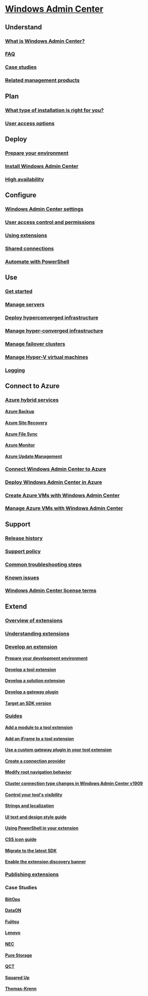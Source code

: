 # [Windows Admin Center](overview.md)

## Understand
### [What is Windows Admin Center?](understand/what-is.md)
### [FAQ](understand/faq.md)
### [Case studies](understand/case-studies.md)
### [Related management products](understand/related-management.md)

## Plan
### [What type of installation is right for you?](plan/installation-options.md)
### [User access options](plan/user-access-options.md)

## Deploy
### [Prepare your environment](deploy/prepare-environment.md)
### [Install Windows Admin Center](deploy/install.md)
### [High availability](deploy/high-availability.md)


## Configure
### [Windows Admin Center settings](configure/settings.md)
### [User access control and permissions](configure/user-access-control.md)
### [Using extensions](configure/using-extensions.md)
### [Shared connections](configure/shared-connections.md)
### [Automate with PowerShell](configure/use-powershell.md)

## Use
### [Get started](use/get-started.md)
### [Manage servers](use/manage-servers.md)
### [Deploy hyperconverged infrastructure](use/deploy-hyperconverged-infrastructure.md)
### [Manage hyper-converged infrastructure](use/manage-hyper-converged.md)
### [Manage failover clusters](use/manage-failover-clusters.md)
### [Manage Hyper-V virtual machines](use/manage-virtual-machines.md)
### [Logging](use/logging.md)

## Connect to Azure
### [Azure hybrid services](azure/index.md)
#### [Azure Backup](azure/azure-backup.md)
#### [Azure Site Recovery](azure/azure-site-recovery.md)
#### [Azure File Sync](azure/azure-file-sync.md)
#### [Azure Monitor](azure/azure-monitor.md)
#### [Azure Update Management](azure/azure-update-management.md)
### [Connect Windows Admin Center to Azure](azure/azure-integration.md)
### [Deploy Windows Admin Center in Azure](azure/deploy-wac-in-azure.md)
### [Create Azure VMs with Windows Admin Center](azure/create-azure-vms.md)
### [Manage Azure VMs with Windows Admin Center](azure/manage-azure-vms.md)

## Support
### [Release history](support/release-history.md)
### [Support policy](support/index.md)
### [Common troubleshooting steps](support/troubleshooting.md)
### [Known issues](support/known-issues.md)
### [Windows Admin Center license terms](../../windows-server-licensing/windows-admin-center-licensing.md)

## Extend
### [Overview of extensions](extend/extensibility-overview.md)
### [Understanding extensions](extend/understand-extensions.md)
### [Develop an extension](extend/developing-extensions.md)
#### [Prepare your development environment](extend/prepare-development-environment.md)
#### [Develop a tool extension](extend/develop-tool.md)
#### [Develop a solution extension](extend/develop-solution.md)
#### [Develop a gateway plugin](extend/develop-gateway-plugin.md)
#### [Target an SDK version](extend/target-sdk-version.md)
### [Guides](extend/guides.md)
#### [Add a module to a tool extension](extend/guides/add-module.md)
#### [Add an iFrame to a tool extension](extend/guides/add-iFrame.md)
#### [Use a custom gateway plugin in your tool extension](extend/guides/use-custom-gateway-plugin.md)
#### [Create a connection provider](extend/guides/create-connection-provider.md)
#### [Modify root navigation behavior](extend/guides/modify-root-navigation.md)
#### [Cluster connection type changes in Windows Admin Center v1909](extend/guides/cluster-connection-change-wac-1909.md)
#### [Control your tool's visibility](extend/guides/dynamic-tool-display.md)
#### [Strings and localization](extend/guides/strings-localization.md)
#### [UI text and design style guide](extend/guides/ui-text-style-guide.md)
#### [Using PowerShell in your extension](extend/guides/powershell.md)
#### [CSS icon guide](extend/guides/cssicons.md)
#### [Migrate to the latest SDK](extend/guides/migration-guide-0_1-1_0.md)
#### [Enable the extension discovery banner](extend/guides/extension-discovery-banner.md)
### [Publishing extensions](extend/publish-extensions.md)
### Case Studies
#### [BiitOps](extend/case-studies/biitops.md)
#### [DataON](extend/case-studies/dataon.md)
#### [Fujitsu](extend/case-studies/fujitsu.md)
#### [Lenovo](extend/case-studies/lenovo.md)
#### [NEC](extend/case-studies/nec.md)
#### [Pure Storage](extend/case-studies/purestorage.md)
#### [QCT](extend/case-studies/qct.md)
#### [Squared Up](extend/case-studies/squared-up.md)
#### [Thomas-Krenn](extend/case-studies/thomas-krenn.md)


